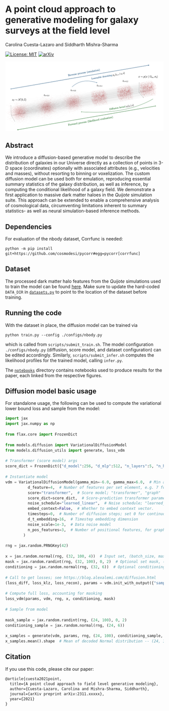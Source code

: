 # A point cloud approach to generative modeling for galaxy surveys at the field level

Carolina Cuesta-Lazaro and Siddharth Mishra-Sharma

[![License: MIT](https://img.shields.io/badge/License-MIT-red.svg)](https://opensource.org/licenses/MIT)
[![arXiv](https://img.shields.io/badge/arXiv-2311.xxxxx%20-green.svg)](https://arxiv.org/abs/2311.xxxxx)

![Figure.](notebooks/plots/diffusion_fig.png)

## Abstract

We introduce a diffusion-based generative model to describe the distribution of galaxies in our Universe directly as a collection of points in 3-D space (coordinates) optionally with associated attributes (e.g., velocities and masses), without resorting to binning or voxelization. The custom diffusion model can be used both for emulation, reproducing essential summary statistics of the galaxy distribution, as well as inference, by computing the conditional likelihood of a galaxy field. We demonstrate a first application to massive dark matter haloes in the _Quijote_ simulation suite. This approach can be extended to enable a comprehensive analysis of cosmological data, circumventing limitations inherent to summary statistics- as well as neural simulation-based inference methods.

## Dependencies

For evaluation of the nbody dataset, Corrfunc is needed:
```
python -m pip install git+https://github.com/cosmodesi/pycorr#egg=pycorr[corrfunc]
```

## Dataset

The processed dark matter halo features from the _Quijote_ simulations used to train the model can be found [here](https://drive.google.com/drive/folders/16etX6fHLlJQqD9K_UIzAbiDFkSmAuIBu?usp=share_link). Make sure to update the hard-coded `DATA_DIR` in [`datasets.py`](datasets.py) to point to the location of the dataset before training.

## Running the code

With the dataset in place, the diffusion model can be trained via
```
python train.py --config ./configs/nbody.py
```
which is called from `scripts/submit_train.sh`. The model configuration `./configs/nbody.py` (diffusion, score model, and dataset configuration) can be edited accordingly. Similarly, `scripts/submit_infer.sh` computes the likelihood profiles for the trained model, calling `infer.py`.

The [`notebooks`](notebooks/) directory contains notebooks used to produce results for the paper, each linked from the respective figures. 

## Diffusion model basic usage

For standalone usage, the following can be used to compute the variational lower bound loss and sample from the model:

``` py
import jax
import jax.numpy as np

from flax.core import FrozenDict

from models.diffusion import VariationalDiffusionModel
from models.diffusion_utils import generate, loss_vdm

# Transformer (score model) args
score_dict = FrozenDict({"d_model":256, "d_mlp":512, "n_layers":5, "n_heads":4, "induced_attention":False, "n_inducing_points":32})

# Instantiate model
vdm = VariationalDiffusionModel(gamma_min=-6.0, gamma_max=6.0,  # Min and max initial log-SNR in the noise schedule
          d_feature=4,  # Number of features per set element, e.g. 7 for (x, y, z, vx, vy, vz, m)
          score="transformer",  # Score model; "transformer", "graph"
          score_dict=score_dict,  # Score-prediction transformer parameters
          noise_schedule="learned_linear",  # Noise schedule; "learned_linear", "learned_net", or "scalar"
          embed_context=False,  # Whether to embed context vector.
          timesteps=0,  # Number of diffusion steps; set 0 for continuous-time version of variational lower bound
          d_t_embedding=16,  # Timestep embedding dimension
          noise_scale=1e-3,  # Data noise model
          n_pos_features=3,  # Number of positional features, for graph-building
        )

rng = jax.random.PRNGKey(42)

x = jax.random.normal(rng, (32, 100, 4))  # Input set, (batch_size, max_set_size, num_features)
mask = jax.random.randint(rng, (32, 100), 0, 2)  # Optional set mask, (batch_size, max_set_size); can be `None`
conditioning = jax.random.normal(rng, (32, 6))  # Optional conditioning context, (batch_size, context_size); can be `None`

# Call to get losses; see https://blog.alexalemi.com/diffusion.html
(loss_diff, loss_klz, loss_recon), params = vdm.init_with_output({"sample": rng, "params": rng}, x, conditioning, mask)

# Compute full loss, accounting for masking
loss_vdm(params, vdm, rng, x, conditioning, mask)

# Sample from model

mask_sample = jax.random.randint(rng, (24, 100), 0, 2)
conditioning_sample = jax.random.normal(rng, (24, 6))

x_samples = generate(vdm, params, rng, (24, 100), conditioning_sample, mask_sample)
x_samples.mean().shape  # Mean of decoded Normal distribution -- (24, 100, 4)
```

## Citation

If you use this code, please cite our paper:

```
@article{cuesta2021point,
  title={A point cloud approach to field level generative modeling},
  author={Cuesta-Lazaro, Carolina and Mishra-Sharma, Siddharth},
  journal={arXiv preprint arXiv:2311.xxxxx},
  year={2021}
}
```
